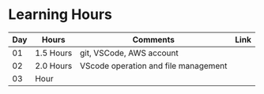 # Learning Hours

| **Day** | **Hours**    | **Comments**                   | **Link** |
|---------|--------------|--------------------------------|----------|
| 01      | 1.5 Hours    | git, VSCode, AWS account       |          |
| 02      | 2.0 Hours    | VScode operation and file management   |          |
| 03      |     Hour     |                    |          |

